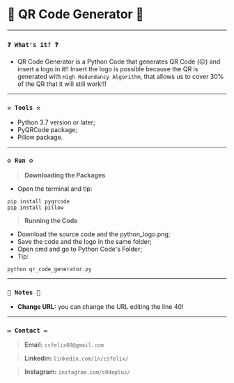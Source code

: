 # 🌟 QR Code Generator 🌟

----
### `❓ What's it? ❓`

* QR Code Generator is a Python Code that generates QR Code (😐) and insert a logo in it!! Insert the logo is possible because the QR is generated with `High Redundancy Algorithm`, that allows us to cover 30% of the QR that it will still work!!!

----
### `⚒️ Tools ⚒️`

* Python 3.7 version or later;
* PyQRCode package;
* Pillow package.

----
### `⚙️ Run ⚙️`

> **Downloading the Packages**

* Open the terminal and tip:

```
pip install pyqrcode
pip install pillow
```

> **Running the Code**

* Download the source code and the python_logo.png;
* Save the code and the logo in the same folder;
* Open cmd and go to Python Code's Folder;
* Tip:

```
python qr_code_generator.py
```

----
### `📝 Notes 📝`

* **Change URL:** you can change the URL editing the line 40!

----
### `✉️ Contact ✉️`

> **Email:** `csfelix08@gmail.com`

> **Linkedin:** `linkedin.com/in/csfelix/`

> **Instagram:** `instagram.com/c0deplus/`
